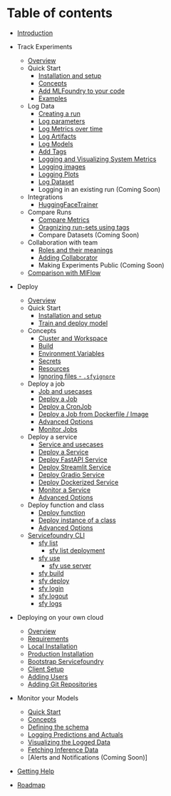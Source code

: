 # Table of contents

* [Introduction](introduction.md)
<!--* [Quick Start](quick-start.md)-->
* Track Experiments
  * [Overview](experiment-tracking/overview.md)
  * Quick Start
    * [Installation and setup](experiment-tracking/getting-started/setup.md)
    * [Concepts](experiment-tracking/getting-started/concepts.md)
    * [Add MLFoundry to your code](experiment-tracking/getting-started/add-mlfoundry-to-code.md)
    * [Examples](experiment-tracking/getting-started/examples.md)
  * Log Data
    * [Creating a run](experiment-tracking/log-data/create-run.md) 
    * [Log parameters](experiment-tracking/log-data/log-params.md)
    * [Log Metrics over time](experiment-tracking/log-data/log-metrics.md)
    * [Log Artifacts](experiment-tracking/log-data/log-artifacts.md)
    * [Log Models](experiment-tracking/log-data/log-models.md)
    * [Add Tags](experiment-tracking/log-data/add-tags.md)
    * [Logging and Visualizing System Metrics](experiment-tracking/log-data/system-metrics.md)
    * [Logging images](experiment-tracking/log-data/log-image.md)
    * [Logging Plots](experiment-tracking/log-data/log-plots.md)
    * [Log Dataset](experiment-tracking/log-data/log-dataset.md)
    * Logging in an existing run (Coming Soon) 
  * Integrations
    * [HuggingFaceTrainer](experiment-tracking/integrations/hf-trainer.md)
  * Compare Runs
    * [Compare Metrics](experiment-tracking/compare-runs/compare-metrics.md)
    * [Oragnizing run-sets using tags](experiment-tracking/compare-runs/compare-with-tags.md)
    * Compare Datasets (Coming Soon)
  * Collaboration with team
    * [Roles and their meanings](experiment-tracking/collaboration/roles.md)
    * [Adding Collaborator](experiment-tracking/collaboration/add-collaborator.md)
    * Making Experiments Public (Coming Soon)
  * [Comparison with MlFlow](experiment-tracking/comparison-mlflow.md)

* Deploy
  * [Overview](deployment/overview.md)
  * Quick Start
    * [Installation and setup](deployment/quickstart/install-and-workspace.md)
    * [Train and deploy model](deployment/quickstart/train-and-deploy-model.md)
    <!--* [More examples](deployment/quickstart/more-examples.md) -->
  * Concepts
    * [Cluster and Workspace](deployment/concepts/workspace.md)
    * [Build](deployment/concepts/build.md)
    <!-- * [Command](deployment/concepts/command.md) -->
    * [Environment Variables](deployment/concepts/env-variables.md)
    * [Secrets](deployment/concepts/secrets.md)
    * [Resources](deployment/concepts/resources.md)
    * [Ignoring files - `.sfyignore`](deployment/concepts/syfignore.md)
  * Deploy a job
    * [Job and usecases](deployment/job/definition.md)
    * [Deploy a Job](deployment/job/deploy.md)
    * [Deploy a CronJob](deployment/job/cron-job.md)
    * [Deploy a Job from Dockerfile / Image](deployment/job/docker.md)
    * [Advanced Options](deployment/job/advanced.md)
    * [Monitor Jobs](deployment/job/monitoring.md)
  * Deploy a service
    * [Service and usecases](deployment/service/definition.md)
    * [Deploy a Service](deployment/service/deploy.md)
    * [Deploy FastAPI Service](deployment/service/fastapi.md)
    * [Deploy Streamlit Service](deployment/service/streamlit.md)
    * [Deploy Gradio Service](deployment/service/gradio.md)
    * [Deploy Dockerized Service](deployment/service/docker.md)
    * [Monitor a Service](deployment/service/monitoring.md)
    * [Advanced Options](deployment/service/advanced.md)
  * Deploy function and class
    * [Deploy function](deployment/function/function_deploy.md)
    * [Deploy instance of a class](deployment/function/class_deploy.md)
    * [Advanced Options](deployment/function/advanced.md)
  * [Servicefoundry CLI](deployment/reference/cli/README.md)
    * [sfy list](deployment/reference/cli/sfy-list/README.md)
      * [sfy list deployment](deployment/reference/cli/sfy-list/sfy-list-deployment.md)
    * [sfy use](deployment/reference/cli/sfy-use/README.md)
      * [sfy use server](deployment/reference/cli/sfy-use/sfy-use-server.md)
    * [sfy build](deployment/reference/cli/sfy-build.md)
    * [sfy deploy](deployment/reference/cli/sfy-deploy.md)
    * [sfy login](deployment/reference/cli/sfy-login.md)
    * [sfy logout](deployment/reference/cli/sfy-logout.md)
    * [sfy logs](deployment/reference/cli/sfy-logs.md)
    <!-- * [Monitoring your services](./deployment/monitoring.md) -->
    <!-- * [Cost Estimation](./deployment/costing/cost-estimation.md) -->
    <!-- * [Collaboration with team](deployment/collab.md) -->
    <!-- * [CI/CD](./deployment/advance_examples/ci-pipeline-integration.md) -->

* Deploying on your own cloud
  * [Overview](deploy-on-own-cloud/overview.md)
  * [Requirements](deploy-on-own-cloud/requirements.md)
  * [Local Installation](deploy-on-own-cloud/local-installation.md)
  * [Production Installation](deploy-on-own-cloud/production-installation.md)
  * [Bootstrap Servicefoundry](deploy-on-own-cloud/servicefoundry-bootstrap.md)
  * [Client Setup](deploy-on-own-cloud/client-setup.md)
  * [Adding Users](deploy-on-own-cloud/add-users.md)
  * [Adding Git Repositories](deploy-on-own-cloud/add-version-control-integration.md)
* Monitor your Models
  * [Quick Start](monitoring/introduction.md)
  * [Concepts](monitoring/concepts.md)
  * [Defining the schema](monitoring/schema.md)
  * [Logging Predictions and Actuals](monitoring/data-logging.md)
  * [Visualizing the Logged Data](monitoring/data-visualizing.md)
  * [Fetching Inference Data](monitoring/get-inference-data.md)
  * [Alerts and Notifications (Coming Soon)]
* [Getting Help](getting-help.md)
* [Roadmap](roadmap.md)
<!-- * [Truefoundry vs ...](products.md) -->

